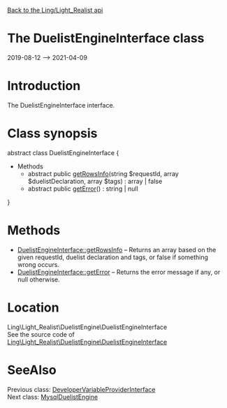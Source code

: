 [Back to the Ling/Light_Realist api](https://github.com/lingtalfi/Light_Realist/blob/master/doc/api/Ling/Light_Realist.md)



The DuelistEngineInterface class
================
2019-08-12 --> 2021-04-09






Introduction
============

The DuelistEngineInterface interface.



Class synopsis
==============


abstract class <span class="pl-k">DuelistEngineInterface</span>  {

- Methods
    - abstract public [getRowsInfo](https://github.com/lingtalfi/Light_Realist/blob/master/doc/api/Ling/Light_Realist/DuelistEngine/DuelistEngineInterface/getRowsInfo.md)(string $requestId, array $duelistDeclaration, array $tags) : array | false
    - abstract public [getError](https://github.com/lingtalfi/Light_Realist/blob/master/doc/api/Ling/Light_Realist/DuelistEngine/DuelistEngineInterface/getError.md)() : string | null

}






Methods
==============

- [DuelistEngineInterface::getRowsInfo](https://github.com/lingtalfi/Light_Realist/blob/master/doc/api/Ling/Light_Realist/DuelistEngine/DuelistEngineInterface/getRowsInfo.md) &ndash; Returns an array based on the given requestId, duelist declaration and tags, or false if something wrong occurs.
- [DuelistEngineInterface::getError](https://github.com/lingtalfi/Light_Realist/blob/master/doc/api/Ling/Light_Realist/DuelistEngine/DuelistEngineInterface/getError.md) &ndash; Returns the error message if any, or null otherwise.





Location
=============
Ling\Light_Realist\DuelistEngine\DuelistEngineInterface<br>
See the source code of [Ling\Light_Realist\DuelistEngine\DuelistEngineInterface](https://github.com/lingtalfi/Light_Realist/blob/master/DuelistEngine/DuelistEngineInterface.php)



SeeAlso
==============
Previous class: [DeveloperVariableProviderInterface](https://github.com/lingtalfi/Light_Realist/blob/master/doc/api/Ling/Light_Realist/DeveloperVariableProvider/DeveloperVariableProviderInterface.md)<br>Next class: [MysqlDuelistEngine](https://github.com/lingtalfi/Light_Realist/blob/master/doc/api/Ling/Light_Realist/DuelistEngine/MysqlDuelistEngine.md)<br>
